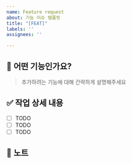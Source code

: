 ```yaml
---
name: Feature request
about: 기능 이슈 템플릿
title: "[FEAT]"
labels: ''
assignees: ''

---
```


## 🚀 어떤 기능인가요?

> 추가하려는 기능에 대해 간략하게 설명해주세요

## ✅  작업 상세 내용
- [ ] TODO
- [ ] TODO
- [ ] TODO

## 📢 노트
